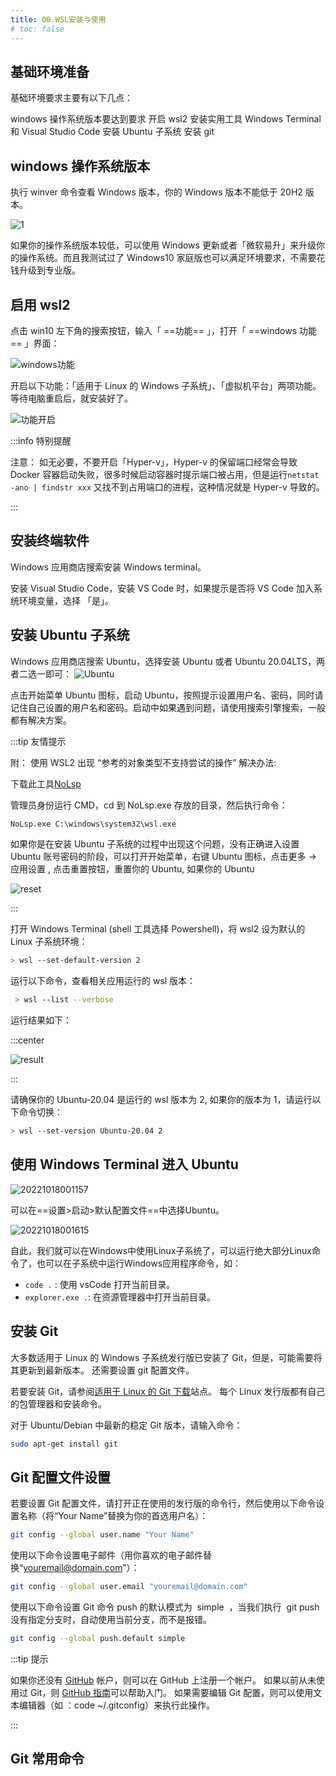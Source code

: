 ```yaml
---
title: 00.WSL安装与使用
# toc: false
---
```


## 基础环境准备

基础环境要求主要有以下几点：

windows 操作系统版本要达到要求
开启 wsl2
安装实用工具 Windows Terminal 和 Visual Studio Code
安装 Ubuntu 子系统
安装 git

## windows 操作系统版本

执行 winver 命令查看 Windows 版本，你的 Windows 版本不能低于 20H2 版本。

![1](http://cdn.bestuid.com/img/202210170306908.png)

如果你的操作系统版本较低，可以使用 Windows 更新或者「微软易升」来升级你的操作系统。而且我测试过了 Windows10 家庭版也可以满足环境要求，不需要花钱升级到专业版。

## 启用 wsl2
点击 win10 左下角的搜索按钮，输入「 ==功能== 」，打开「 ==windows 功能== 」界面：

![windows功能](http://cdn.bestuid.com/img/windows功能.png)

开启以下功能：「适用于 Linux 的 Windows 子系统」、「虚拟机平台」两项功能。等待电脑重启后，就安装好了。

![功能开启](http://cdn.bestuid.com/img/功能开启.png)

:::info 特别提醒

注意： 如无必要，不要开启「Hyper-v」，Hyper-v 的保留端口经常会导致 Docker 容器启动失败，很多时候启动容器时提示端口被占用，但是运行``` netstat -ano | findstr xxx ``` 又找不到占用端口的进程，这种情况就是 Hyper-v 导致的。

:::

## 安装终端软件

Windows 应用商店搜索安装 Windows terminal。

安装 Visual Studio Code，安装 VS Code 时，如果提示是否将 VS Code 加入系统环境变量，选择 「是」。

## 安装 Ubuntu 子系统

Windows 应用商店搜索 Ubuntu，选择安装 Ubuntu 或者 Ubuntu 20.04LTS，两者二选一即可：
![Ubuntu](http://cdn.bestuid.com/img/Ubuntu.png)

点击开始菜单 Ubuntu 图标，启动 Ubuntu，按照提示设置用户名、密码，同时请记住自己设置的用户名和密码。启动中如果遇到问题，请使用搜索引擎搜索，一般都有解决方案。

:::tip 友情提示

附： 使用 WSL2 出现 “参考的对象类型不支持尝试的操作” 解决办法:

下载此工具[NoLsp](http://file2.happyjava.cn/NoLsp.exe)

管理员身份运行 CMD，cd 到 NoLsp.exe 存放的目录，然后执行命令：

```cmd
NoLsp.exe C:\windows\system32\wsl.exe
```

如果你是在安装 Ubuntu 子系统的过程中出现这个问题，没有正确进入设置 Ubuntu 账号密码的阶段，可以打开开始菜单，右键 Ubuntu 图标，点击更多 -> 应用设置 , 点击重置按钮，重置你的 Ubuntu, 如果你的 Ubuntu 

![reset](http://cdn.bestuid.com/img/reset.png)

:::

打开 Windows Terminal (shell 工具选择 Powershell)，将 wsl2 设为默认的 Linux 子系统环境：
```bash
> wsl --set-default-version 2
```
运行以下命令，查看相关应用运行的 wsl 版本：
```bash
 > wsl --list --verbose
```
运行结果如下：

:::center

![result](http://cdn.bestuid.com/img/result.png)

:::

请确保你的 Ubuntu-20.04 是运行的 wsl 版本为 2, 如果你的版本为 1，请运行以下命令切换：

```bash
> wsl --set-version Ubuntu-20.04 2
```

## 使用 Windows Terminal 进入 Ubuntu

![20221018001157](http://cdn.bestuid.com/img/20221018001157.png)

可以在==设置>启动>默认配置文件==中选择Ubuntu。

![20221018001615](http://cdn.bestuid.com/img/20221018001615.png)

自此，我们就可以在Windows中使用Linux子系统了，可以运行绝大部分Linux命令了，也可以在子系统中运行Windows应用程序命令，如：

- ```code .``` : 使用 vsCode 打开当前目录。 
- ```explorer.exe .```: 在资源管理器中打开当前目录。

## 安装 Git

大多数适用于 Linux 的 Windows 子系统发行版已安装了 Git，但是，可能需要将其更新到最新版本。 还需要设置 git 配置文件。

若要安装 Git，请参阅[适用于 Linux 的 Git 下载](https://git-scm.com/download/linux)站点。 每个 Linux 发行版都有自己的包管理器和安装命令。

对于 Ubuntu/Debian 中最新的稳定 Git 版本，请输入命令：

```Bash
sudo apt-get install git
```
## Git 配置文件设置

若要设置 Git 配置文件，请打开正在使用的发行版的命令行，然后使用以下命令设置名称（将“Your Name”替换为你的首选用户名）：

```Bash
git config --global user.name "Your Name"
```
使用以下命令设置电子邮件（用你喜欢的电子邮件替换“youremail@domain.com”）：

```Bash
git config --global user.email "youremail@domain.com"
```
使用以下命令设置 Git 命令 push 的默认模式为   simple  ，当我们执行   git push  没有指定分支时，自动使用当前分支，而不是报错。

```Bash
git config --global push.default simple
```
:::tip 提示

如果你还没有 [GitHub](https://www.github.com) 帐户，则可以在 GitHub 上注册一个帐户。 如果以前从未使用过 Git，则 [GitHub 指南](https://docs.github.com/cn)可以帮助入门。 如果需要编辑 Git 配置，则可以使用文本编辑器（如 ：code ~/.gitconfig）来执行此操作。

:::

## Git 常用命令